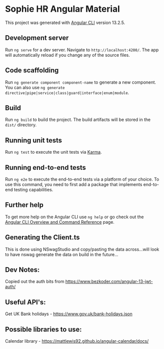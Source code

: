 # Sophie HR Angular Material

This project was generated with [Angular CLI](https://github.com/angular/angular-cli) version 13.2.5.

## Development server

Run `ng serve` for a dev server. Navigate to `http://localhost:4200/`. The app will automatically reload if you change any of the source files.

## Code scaffolding

Run `ng generate component component-name` to generate a new component. You can also use `ng generate directive|pipe|service|class|guard|interface|enum|module`.

## Build

Run `ng build` to build the project. The build artifacts will be stored in the `dist/` directory.

## Running unit tests

Run `ng test` to execute the unit tests via [Karma](https://karma-runner.github.io).

## Running end-to-end tests

Run `ng e2e` to execute the end-to-end tests via a platform of your choice. To use this command, you need to first add a package that implements end-to-end testing capabilities.

## Further help

To get more help on the Angular CLI use `ng help` or go check out the [Angular CLI Overview and Command Reference](https://angular.io/cli) page.

## Generating the Client.ts
This is done using NSwagStudio and copy/pasting the data across...will look to have nswag generate the data on build in the future...



## Dev Notes:
Copied out the auth bits from https://www.bezkoder.com/angular-13-jwt-auth/


## Useful API's:
Get UK Bank holidays - https://www.gov.uk/bank-holidays.json

## Possible libraries to use:
Calendar library - https://mattlewis92.github.io/angular-calendar/docs/
